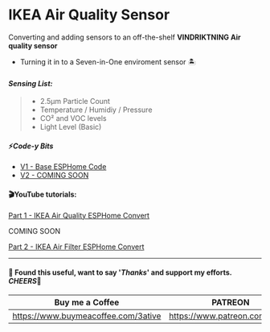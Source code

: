 # IKEA Air Quality Sensor
Converting and adding sensors to an off-the-shelf **VINDRIKTNING Air quality sensor**

- Turning it in to a Seven-in-One enviroment sensor 🏝

#### _Sensing List:_

> - 2.5μm Particle Count
> - Temperature / Humidiy / Pressure
> - CO² and VOC levels
> - Light Level (Basic)


#### ⚡*Code-y Bits*
- [V1 - Base ESPHome Code](https://github.com/3ative/IKEA-Air-Quality-Sensor/blob/main/ikea_aq_v1.yaml)
- [V2 - COMING SOON](#)


#### 🎬YouTube tutorials:
[Part 1 - IKEA Air Quality ESPHome Convert](https://youtu.be/YmqtMTO5NVc)

COMING SOON

[Part 2 - IKEA Air Filter ESPHome Convert](#)


___

#### 💖 Found this useful, want to say '*Thanks*' and support my efforts. *CHEERS*🍺
| Buy me a Coffee | PATREON |
|-----------------|---------|
| https://www.buymeacoffee.com/3ative | https://www.patreon.com/3ative |
